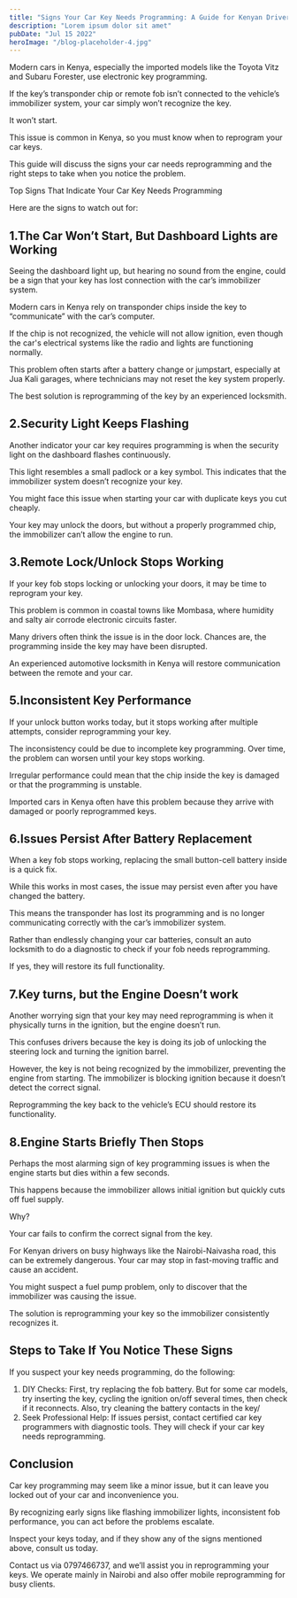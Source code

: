 ```yaml
---
title: "Signs Your Car Key Needs Programming: A Guide for Kenyan Drivers"
description: "Lorem ipsum dolor sit amet"
pubDate: "Jul 15 2022"
heroImage: "/blog-placeholder-4.jpg"
---
```


Modern cars in Kenya, especially the imported models like the Toyota Vitz and Subaru Forester, use electronic key programming.

If the key’s transponder chip or remote fob isn’t connected to the vehicle’s immobilizer system, your car simply won’t recognize the key. 

It won’t start. 

This issue is common in Kenya, so you must know when to reprogram your car keys. 

This guide will discuss the signs your car needs reprogramming and the right steps to take when you notice the problem.  

Top Signs That Indicate Your Car Key Needs Programming

Here are the signs to watch out for:

## 1.The Car Won’t Start, But Dashboard Lights are Working

Seeing the dashboard light up, but hearing no sound from the engine, could be a sign that your key has lost connection with the car’s immobilizer system. 

Modern cars in Kenya rely on transponder chips inside the key to “communicate” with the car’s computer. 

If the chip is not recognized, the vehicle will not allow ignition, even though the car's electrical systems like the radio and lights are functioning normally. 

This problem often starts after a battery change or jumpstart, especially at Jua Kali garages, where technicians may not reset the key system properly. 

The best solution is reprogramming of the key by an experienced locksmith. 

## 2.Security Light Keeps Flashing

Another indicator your car key requires programming is when the security light on the dashboard flashes continuously. 

This light resembles a small padlock or a key symbol. This indicates that the immobilizer system doesn’t recognize your key. 

You might face this issue when starting your car with duplicate keys you cut cheaply. 

Your key may unlock the doors, but without a properly programmed chip, the immobilizer can’t allow the engine to run.

## 3.Remote Lock/Unlock Stops Working

If your key fob stops locking or unlocking your doors, it may be time to reprogram your key. 

This problem is common in coastal towns like Mombasa, where humidity and salty air corrode electronic circuits faster. 

Many drivers often think the issue is in the door lock. Chances are, the programming inside the key may have been disrupted. 

An experienced automotive locksmith in Kenya will restore communication between the remote and your car. 

## 5.Inconsistent Key Performance

If your unlock button works today, but it stops working after multiple attempts, consider reprogramming your key.

The inconsistency could be due to incomplete key programming. Over time, the problem can worsen until your key stops working. 

Irregular performance could mean that the chip inside the key is damaged or that the programming is unstable. 

Imported cars in Kenya often have this problem because they arrive with damaged or poorly reprogrammed keys. 

## 6.Issues Persist After Battery Replacement

When a key fob stops working, replacing the small button-cell battery inside is a quick fix. 

While this works in most cases, the issue may persist even after you have changed the battery. 

This means the transponder has lost its programming and is no longer communicating correctly with the car’s immobilizer system. 

Rather than endlessly changing your car batteries, consult an auto locksmith to do a diagnostic to check if your fob needs reprogramming. 

If yes, they will restore its full functionality. 

## 7.Key turns, but the Engine Doesn’t work

Another worrying sign that your key may need reprogramming is when it physically turns in the ignition, but the engine doesn’t run. 

This confuses drivers because the key is doing its job of unlocking the steering lock and turning the ignition barrel. 

However, the key is not being recognized by the immobilizer, preventing the engine from starting. The immobilizer is blocking ignition because it doesn’t detect the correct signal. 

Reprogramming the key back to the vehicle’s ECU should restore its functionality. 

## 8.Engine Starts Briefly Then Stops

Perhaps the most alarming sign of key programming issues is when the engine starts but dies within a few seconds. 

This happens because the immobilizer allows initial ignition but quickly cuts off fuel supply. 

Why? 

Your car fails to confirm the correct signal from the key. 

For Kenyan drivers on busy highways like the Nairobi-Naivasha road, this can be extremely dangerous. Your car may stop in fast-moving traffic and cause an accident.

You might suspect a fuel pump problem, only to discover that the immobilizer was causing the issue. 

The solution is reprogramming your key so the immobilizer consistently recognizes it. 

## Steps to Take If You Notice These Signs

If you suspect your key needs programming, do the following:

1. DIY Checks: First, try replacing the fob battery. But for some car models, try inserting the key, cycling the ignition on/off several times, then check if it reconnects. Also, try cleaning the battery contacts in the key/
1. Seek Professional Help: If issues persist, contact certified car key programmers with diagnostic tools. They will check if your car key needs reprogramming.

## Conclusion

Car key programming may seem like a minor issue, but it can leave you locked out of your car and inconvenience you. 

By recognizing early signs like flashing immobilizer lights, inconsistent fob performance, you can act before the problems escalate.

Inspect your keys today, and if they show any of the signs mentioned above, consult us today. 

Contact us via 0797466737, and we’ll assist you in reprogramming your keys. We operate mainly in Nairobi and also offer mobile reprogramming for busy clients. 
